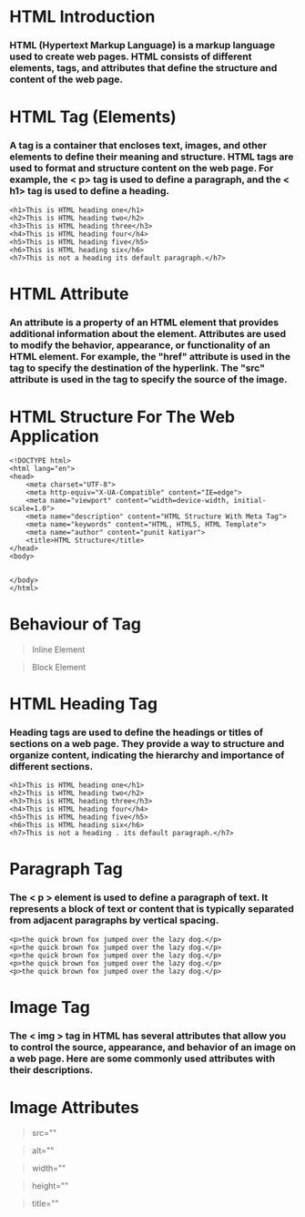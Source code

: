 # HTML Introduction
### HTML (Hypertext Markup Language) is a markup language used to create web pages. HTML consists of different elements, tags, and attributes that define the structure and content of the web page.

# HTML Tag (Elements)
### A tag is a container that encloses text, images, and other elements to define their meaning and structure. HTML tags are used to format and structure content on the web page. For example, the < p> tag is used to define a paragraph, and the < h1> tag is used to define a heading.
```
<h1>This is HTML heading one</h1>
<h2>This is HTML heading two</h2>
<h3>This is HTML heading three</h3>
<h4>This is HTML heading four</h4>
<h5>This is HTML heading five</h5>
<h6>This is HTML heading six</h6>
<h7>This is not a heading its default paragraph.</h7>
```


# HTML Attribute
### An attribute is a property of an HTML element that provides additional information about the element. Attributes are used to modify the behavior, appearance, or functionality of an HTML element. For example, the "href" attribute is used in the tag to specify the destination of the hyperlink. The "src" attribute is used in the  tag to specify the source of the image.

# HTML Structure For The Web Application
```
<!DOCTYPE html>
<html lang="en">
<head>
    <meta charset="UTF-8">
    <meta http-equiv="X-UA-Compatible" content="IE=edge">
    <meta name="viewport" content="width=device-width, initial-scale=1.0">
    <meta name="description" content="HTML Structure With Meta Tag">
    <meta name="keywords" content="HTML, HTML5, HTML Template">
    <meta name="author" content="punit katiyar">
    <title>HTML Structure</title>
</head>
<body>
 
    
</body>
</html>  
```
# Behaviour of Tag

> Inline Element

> Block Element

# HTML Heading Tag
### Heading tags are used to define the headings or titles of sections on a web page. They provide a way to structure and organize content, indicating the hierarchy and importance of different sections.
```
<h1>This is HTML heading one</h1>
<h2>This is HTML heading two</h2>
<h3>This is HTML heading three</h3>
<h4>This is HTML heading four</h4>
<h5>This is HTML heading five</h5>
<h6>This is HTML heading six</h6>
<h7>This is not a heading . its default paragraph.</h7>
```

# Paragraph Tag
### The < p > element is used to define a paragraph of text. It represents a block of text or content that is typically separated from adjacent paragraphs by vertical spacing.
```
<p>the quick brown fox jumped over the lazy dog.</p>
<p>the quick brown fox jumped over the lazy dog.</p>
<p>the quick brown fox jumped over the lazy dog.</p>
<p>the quick brown fox jumped over the lazy dog.</p>
<p>the quick brown fox jumped over the lazy dog.</p>
```

# Image Tag
### The < img > tag in HTML has several attributes that allow you to control the source, appearance, and behavior of an image on a web page. Here are some commonly used attributes with their descriptions.

# Image Attributes

> src=""

>alt=""

>width=""

>height=""

>title=""
